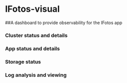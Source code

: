 # IFotos-visual
##A dashboard to provide observability for the IFotos app
###	Cluster status and details
###	App status and details
###	Storage status
###	Log analysis and viewing
 
